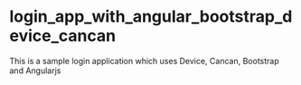 login_app_with_angular_bootstrap_device_cancan
==============================================

This is a sample login application which uses Device, Cancan, Bootstrap and Angularjs
